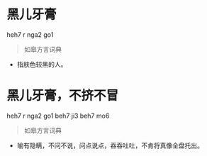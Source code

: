 # 黑儿牙膏
heh7 r nga2 go1
> 如皋方言词典
- 指肤色较黑的人。

# 黑儿牙膏，不挤不冒
heh7 r nga2 go1 beh7 ji3 beh7 mo6
> 如皋方言词典
- 喻有隐瞒，不问不说，问点说点，吞吞吐吐，不肯将真像全盘托出。
